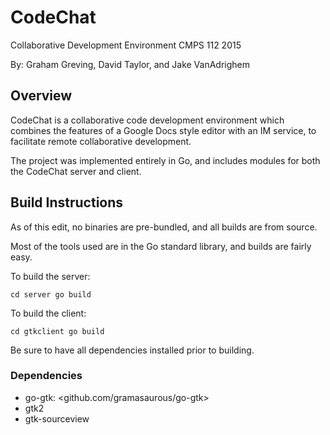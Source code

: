 # CodeChat #
Collaborative Development Environment
CMPS 112
2015

By: Graham Greving, David Taylor, and Jake VanAdrighem

## Overview ##
CodeChat is a collaborative code development environment which
combines the features of a Google Docs style editor with an
IM service, to facilitate remote collaborative development.

The project was implemented entirely in Go, and includes
modules for both the CodeChat server and client.

## Build Instructions ##
As of this edit, no binaries are pre-bundled, and all
builds are from source.

Most of the tools used are in the Go standard library,
and builds are fairly easy.

To build the server:

``
cd server
go build
``

To build the client:

``
cd gtkclient
go build
``

Be sure to have all dependencies installed prior to building.

### Dependencies ###
* go-gtk: <github.com/gramasaurous/go-gtk>
* gtk2
* gtk-sourceview
